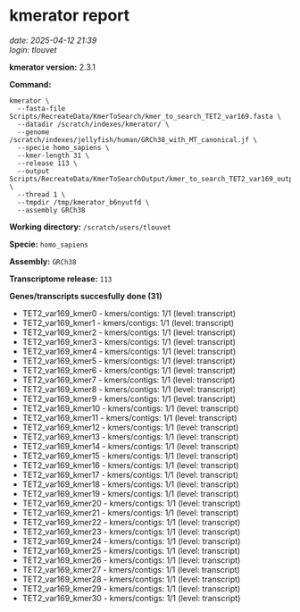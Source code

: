 # kmerator report
*date: 2025-04-12 21:39*  
*login: tlouvet*

**kmerator version:** 2.3.1

**Command:**

```
kmerator \
  --fasta-file Scripts/RecreateData/KmerToSearch/kmer_to_search_TET2_var169.fasta \
  --datadir /scratch/indexes/kmerator/ \
  --genome /scratch/indexes/jellyfish/human/GRCh38_with_MT_canonical.jf \
  --specie homo_sapiens \
  --kmer-length 31 \
  --release 113 \
  --output Scripts/RecreateData/KmerToSearchOutput/kmer_to_search_TET2_var169_output \
  --thread 1 \
  --tmpdir /tmp/kmerator_b6nyutfd \
  --assembly GRCh38
```

**Working directory:** `/scratch/users/tlouvet`

**Specie:** `homo_sapiens`

**Assembly:** `GRCh38`

**Transcriptome release:** `113`

**Genes/transcripts succesfully done (31)**

- TET2_var169_kmer0 - kmers/contigs: 1/1 (level: transcript)
- TET2_var169_kmer1 - kmers/contigs: 1/1 (level: transcript)
- TET2_var169_kmer2 - kmers/contigs: 1/1 (level: transcript)
- TET2_var169_kmer3 - kmers/contigs: 1/1 (level: transcript)
- TET2_var169_kmer4 - kmers/contigs: 1/1 (level: transcript)
- TET2_var169_kmer5 - kmers/contigs: 1/1 (level: transcript)
- TET2_var169_kmer6 - kmers/contigs: 1/1 (level: transcript)
- TET2_var169_kmer7 - kmers/contigs: 1/1 (level: transcript)
- TET2_var169_kmer8 - kmers/contigs: 1/1 (level: transcript)
- TET2_var169_kmer9 - kmers/contigs: 1/1 (level: transcript)
- TET2_var169_kmer10 - kmers/contigs: 1/1 (level: transcript)
- TET2_var169_kmer11 - kmers/contigs: 1/1 (level: transcript)
- TET2_var169_kmer12 - kmers/contigs: 1/1 (level: transcript)
- TET2_var169_kmer13 - kmers/contigs: 1/1 (level: transcript)
- TET2_var169_kmer14 - kmers/contigs: 1/1 (level: transcript)
- TET2_var169_kmer15 - kmers/contigs: 1/1 (level: transcript)
- TET2_var169_kmer16 - kmers/contigs: 1/1 (level: transcript)
- TET2_var169_kmer17 - kmers/contigs: 1/1 (level: transcript)
- TET2_var169_kmer18 - kmers/contigs: 1/1 (level: transcript)
- TET2_var169_kmer19 - kmers/contigs: 1/1 (level: transcript)
- TET2_var169_kmer20 - kmers/contigs: 1/1 (level: transcript)
- TET2_var169_kmer21 - kmers/contigs: 1/1 (level: transcript)
- TET2_var169_kmer22 - kmers/contigs: 1/1 (level: transcript)
- TET2_var169_kmer23 - kmers/contigs: 1/1 (level: transcript)
- TET2_var169_kmer24 - kmers/contigs: 1/1 (level: transcript)
- TET2_var169_kmer25 - kmers/contigs: 1/1 (level: transcript)
- TET2_var169_kmer26 - kmers/contigs: 1/1 (level: transcript)
- TET2_var169_kmer27 - kmers/contigs: 1/1 (level: transcript)
- TET2_var169_kmer28 - kmers/contigs: 1/1 (level: transcript)
- TET2_var169_kmer29 - kmers/contigs: 1/1 (level: transcript)
- TET2_var169_kmer30 - kmers/contigs: 1/1 (level: transcript)
